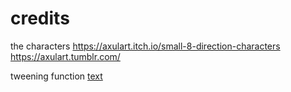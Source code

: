 # credits

the characters
https://axulart.itch.io/small-8-direction-characters
https://axulart.tumblr.com/

tweening function
[text](https://easings.net/)